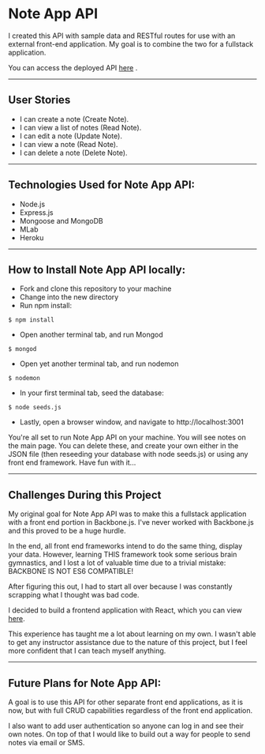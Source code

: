 # Note App API

 I created this API with sample data and RESTful routes for use with an external front-end application. My goal is to combine the two for a fullstack application.

 You can access the deployed API [here](https://jot-tt.herokuapp.com/api/notes) .  

--------------------------------------------
## User Stories

* I can create a note (Create Note).
* I can view a list of notes (Read Note).
* I can edit a note (Update Note).
* I can view a note (Read Note).
* I can delete a note (Delete Note).

--------------------------------------------

## Technologies Used for Note App API:

* Node.js
* Express.js
* Mongoose and MongoDB
* MLab
* Heroku


--------------------------------------------
## How to Install Note App API locally:

* Fork and clone this repository to your machine
* Change into the new directory
* Run npm install:

```
$ npm install

```
* Open another terminal tab, and run Mongod

```
$ mongod

```
* Open yet another terminal tab, and run nodemon
```
$ nodemon

```
* In your first terminal tab, seed the database:
```
$ node seeds.js

```
* Lastly, open a browser window, and navigate to http://localhost:3001

You're all set to run Note App API on your machine. You will see notes on the main page. You can delete these, and create your own either in the JSON file (then reseeding your database with node seeds.js) or using any front end framework. Have fun with it... 

--------------------------------------------
## Challenges During this Project

My original goal for Note App API was to make this a fullstack application with a front end portion in Backbone.js. I've never worked with Backbone.js and this  proved to be a huge hurdle. 

In the end, all front end frameworks intend to do the same thing, display your data. However, learning THIS framework took some serious brain gymnastics, and I lost a lot of valuable time due to a trivial mistake: BACKBONE IS NOT ES6 COMPATIBLE!

After figuring this out, I had to start all over because I was constantly scrapping what I thought was bad code.

I decided to build a frontend application with React, which you can view [here](https://github.com/tishana/jot-app).

This experience has taught me a lot about learning on my own. I wasn't able to get any instructor assistance due to the nature of this project, but I feel more  confident that I can teach myself anything.

--------------------------------------------
## Future Plans for Note App API:

A goal is to use this API for other separate front end applications, as it is now, but with full CRUD capabilities regardless of the front end application.

I also want to add user authentication so anyone can log in and see their own notes. On top of that I would like to build out a way for people to send notes via email or SMS.


